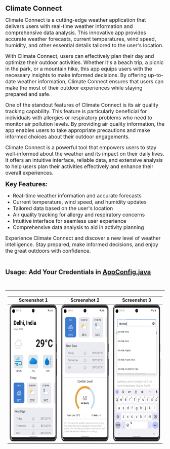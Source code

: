 <p><span style="font-size:22px"><strong>Climate Connect</strong></span></p>

<p><span style="font-size:16px">Climate Connect is a cutting-edge weather application that delivers users with real-time weather information and comprehensive data analysis. This innovative app provides accurate weather forecasts, current temperatures, wind speed, humidity, and other essential details tailored to the user&#39;s location.</span></p>

<p><span style="font-size:16px">With Climate Connect, users can effectively plan their day and optimize their outdoor activities. Whether it&#39;s a beach trip, a picnic in the park, or a mountain hike, this app equips users with the necessary insights to make informed decisions. By offering up-to-date weather information, Climate Connect ensures that users can make the most of their outdoor experiences while staying prepared and safe.</span></p>

<p><span style="font-size:16px">One of the standout features of Climate Connect is its air quality tracking capability. This feature is particularly beneficial for individuals with allergies or respiratory problems who need to monitor air pollution levels. By providing air quality information, the app enables users to take appropriate precautions and make informed choices about their outdoor engagements.</span></p>

<p><span style="font-size:16px">Climate Connect is a powerful tool that empowers users to stay well-informed about the weather and its impact on their daily lives. It offers an intuitive interface, reliable data, and extensive analysis to help users plan their activities effectively and enhance their overall experiences.</span></p>

<p><span style="font-size:20px"><strong>Key Features:</strong></span></p>

<ul>
	<li><span style="font-size:16px">Real-time weather information and accurate forecasts</span></li>
	<li><span style="font-size:16px">Current temperature, wind speed, and humidity updates</span></li>
	<li><span style="font-size:16px">Tailored data based on the user&#39;s location</span></li>
	<li><span style="font-size:16px">Air quality tracking for allergy and respiratory concerns</span></li>
	<li><span style="font-size:16px">Intuitive interface for seamless user experience</span></li>
	<li><span style="font-size:16px">Comprehensive data analysis to aid in activity planning</span></li>
</ul>

<p><span style="font-size:16px">Experience Climate Connect and discover a new level of weather intelligence. Stay prepared, make informed decisions, and enjoy the great outdoors with confidence.</span></p>

<p>&nbsp;</p>

<p><span style="font-size:20px"><strong>Usage: Add Your Credentials in <a href="https://github.com/rishabhraj1572/ClimateConnect/blob/master/app/src/main/java/com/rrgroup/climateconnect/AppConfig.java">AppConfig.java</a></strong></span></p>

<p>&nbsp;</p>

<table>
	<thead>
		<tr>
			<th>
			<table>
				<thead>
					<tr>
						<th>Screenshot 1</th>
						<th>Screenshot 2</th>
						<th>Screenshot 3</th>
					</tr>
				</thead>
				<tbody>
					<tr>
						<td><img alt="" src="https://raw.githubusercontent.com/rishabhraj1572/ClimateConnect/master/Screenshots/1.png" style="height:431px; width:200px" /></td>
						<td><img alt="" src="https://raw.githubusercontent.com/rishabhraj1572/ClimateConnect/master/Screenshots/2.png" style="height:431px; width:200px" /></td>
						<td><img alt="" src="https://raw.githubusercontent.com/rishabhraj1572/ClimateConnect/master/Screenshots/3.png" style="height:431px; width:200px" /></td>
					</tr>
				</tbody>
			</table>
			</th>
		</tr>
	</thead>
</table>

<p>&nbsp;</p>
